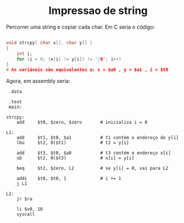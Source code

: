 # <center>Impressao de string  
Percorrer uma string e copiar cada char. Em C seria o código:
```C

void strcpy( char x[], char y[] )
{
    int i;
    for (i = 0; (x[i] != y[i]) != '/0'; i++)
}
# As variáveis são equivalentes a: x = $a0 , y = $a1 , i = $t0
```

Agora, em assembly seria:
```assembly
 .data

 .text
 main:

strcpy:
    add     $t0, $zero, $zero       # inicializa i = 0

L1: 
    add     $t1, $t0, $a1           # t1 contém o endereço de y[i]
    lbu     $t2, 0($t1)             # t2 = y[i]

    add     $t3, $t0, $a0           # t3 contém o endereço x[i]
    sb      $t2, 0($t3)             # x[i] = y[i]

    beq     $t2, $zero, L2          # se y[i] = 0, vai para L2

    addi    $t0, $t0, 1             # i += 1
    j L1

L2:
    jr $ra

    li $v0, 10
    syscall
```
